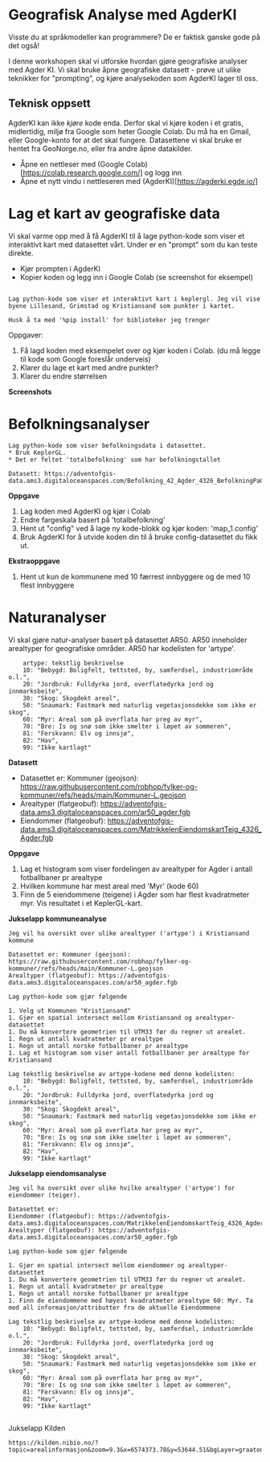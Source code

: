 # Geografisk Analyse med AgderKI

Visste du at språkmodeller kan programmere? De er faktisk ganske gode på det også! 
 
I denne workshopen skal vi utforske hvordan gjøre geografiske analyser med Agder KI. Vi skal bruke åpne geografiske datasett - prøve ut ulike teknikker for "prompting", og kjøre analysekoden som AgderKI lager til oss. 

## Teknisk oppsett
AgderKI kan ikke _kjøre_ kode enda. Derfor skal vi kjøre koden i et gratis, midlertidig, miljø fra Google som heter Google Colab. Du må ha en Gmail, eller Google-konto for at det skal fungere. Datasettene vi skal bruke er hentet fra GeoNorge.no, eller fra andre åpne datakilder. 

* Åpne en nettleser med (Google Colab)[https://colab.research.google.com/] og logg inn
* Åpne et nytt vindu i nettleseren med (AgderKI)[https://agderki.egde.io/]

# Lag et kart av geografiske data

Vi skal varme opp med å få AgderKI til å lage python-kode som viser et interaktivt kart med datasettet vårt. Under er en "prompt" som du kan teste direkte. 

* Kjør prompten i AgderKI
* Kopier koden og legg inn i Google Colab (se screenshot for eksempel)

```

Lag python-kode som viser et interaktivt kart i keplergl. Jeg vil vise byene Lillesand, Grimstad og Kristiansand som punkter i kartet.

Husk å ta med '%pip install' for biblioteker jeg trenger

```

Oppgaver:
1. Få lagd koden med eksempelet over og kjør koden i Colab. (du må legge til kode som Google foreslår underveis)
1. Klarer du lage et kart med andre punkter?
1. Klarer du endre størrelsen

**Screenshots**

# Befolkningsanalyser

```
Lag python-kode som viser befolkningsdata i datasettet. 
* Bruk KeplerGL.
* Det er feltet 'totalbefolkning' som har befolkningstallet

Datasett: https://adventofgis-data.ams3.digitaloceanspaces.com/Befolkning_42_Agder_4326_BefolkningPaGrunnkretsniva2022.fgb
```

**Oppgave**
1. Lag koden med AgderKI og kjør i Colab
1. Endre fargeskala basert på 'totalbefolkning'
1. Hent ut "config" ved å lage ny kode-blokk og kjør koden: 'map_1.config' 
1. Bruk AgderKI for å utvide koden din til å bruke config-datasettet du fikk ut. 

**Ekstraoppgave**
1. Hent ut kun de kommunene med 10 færrest innbyggere og de med 10 flest innbyggere


# Naturanalyser

Vi skal gjøre natur-analyser basert på datasettet AR50. AR50 inneholder arealtyper for geografiske områder. AR50 har kodelisten for 'artype'.

```
    artype: tekstlig beskrivelse
    10: "Bebygd: Boligfelt, tettsted, by, samferdsel, industriområde o.l.",
    20: "Jordbruk: Fulldyrka jord, overflatedyrka jord og innmarksbeite",
    30: "Skog: Skogdekt areal",
    50: "Snaumark: Fastmark med naturlig vegetasjonsdekke som ikke er skog",
    60: "Myr: Areal som på overflata har preg av myr",
    70: "Bre: Is og snø som ikke smelter i løpet av sommeren",
    81: "Ferskvann: Elv og innsjø",
    82: "Hav",
    99: "Ikke kartlagt"
```

**Datasett**
* Datasettet er: Kommuner (geojson): https://raw.githubusercontent.com/robhop/fylker-og-kommuner/refs/heads/main/Kommuner-L.geojson
* Arealtyper (flatgeobuf): https://adventofgis-data.ams3.digitaloceanspaces.com/ar50_agder.fgb
* Eiendommer (flatgeobuf): https://adventofgis-data.ams3.digitaloceanspaces.com/MatrikkelenEiendomskartTeig_4326_Agder.fgb

**Oppgave**
1. Lag et histogram som viser fordelingen av arealtyper for Agder i antall fotballbaner pr arealtype
1. Hvilken kommune har mest areal med 'Myr' (kode 60)
1. Finn de 5 eiendommene (teigene) i Agder som har flest kvadratmeter myr. Vis resultatet i et KeplerGL-kart. 

**Jukselapp kommuneanalyse**

```
Jeg vil ha oversikt over ulike arealtyper ('artype') i Kristiansand kommune

Datasettet er: Kommuner (geojson): https://raw.githubusercontent.com/robhop/fylker-og-kommuner/refs/heads/main/Kommuner-L.geojson
Arealtyper (flatgeobuf): https://adventofgis-data.ams3.digitaloceanspaces.com/ar50_agder.fgb

Lag python-kode som gjør følgende

1. Velg ut Kommunen "Kristiansand"
1. Gjør en spatial intersect mellom Kristiansand og arealtyper-datasettet
1. Du må konvertere geometrien til UTM33 før du regner ut arealet.
1. Regn ut antall kvadratmeter pr arealtype
1. Regn ut antall norske fotballbaner pr arealtype
1. Lag et histogram som viser antall fotballbaner per arealtype for Kristiansand

Lag tekstlig beskrivelse av artype-kodene med denne kodelisten:
    10: "Bebygd: Boligfelt, tettsted, by, samferdsel, industriområde o.l.",
    20: "Jordbruk: Fulldyrka jord, overflatedyrka jord og innmarksbeite",
    30: "Skog: Skogdekt areal",
    50: "Snaumark: Fastmark med naturlig vegetasjonsdekke som ikke er skog",
    60: "Myr: Areal som på overflata har preg av myr",
    70: "Bre: Is og snø som ikke smelter i løpet av sommeren",
    81: "Ferskvann: Elv og innsjø",
    82: "Hav",
    99: "Ikke kartlagt"

```

**Jukselapp eiendomsanalyse**

```
Jeg vil ha oversikt over ulike hvilke arealtyper ('artype') for eiendommer (teiger). 

Datasettet er: 
Eiendommer (flatgeobuf): https://adventofgis-data.ams3.digitaloceanspaces.com/MatrikkelenEiendomskartTeig_4326_Agder.fgb
Arealtyper (flatgeobuf): https://adventofgis-data.ams3.digitaloceanspaces.com/ar50_agder.fgb

Lag python-kode som gjør følgende

1. Gjør en spatial intersect mellom eiendommer og arealtyper-datasettet
1. Du må konvertere geometrien til UTM33 før du regner ut arealet.
1. Regn ut antall kvadratmeter pr arealtype
1. Regn ut antall norske fotballbaner pr arealtype
1. Finn de eiendommene med høyest kvadratmeter arealtype 60: Myr. Ta med all informasjon/attributter fra de aktuelle Eiendommene

Lag tekstlig beskrivelse av artype-kodene med denne kodelisten:
    10: "Bebygd: Boligfelt, tettsted, by, samferdsel, industriområde o.l.",
    20: "Jordbruk: Fulldyrka jord, overflatedyrka jord og innmarksbeite",
    30: "Skog: Skogdekt areal",
    50: "Snaumark: Fastmark med naturlig vegetasjonsdekke som ikke er skog",
    60: "Myr: Areal som på overflata har preg av myr",
    70: "Bre: Is og snø som ikke smelter i løpet av sommeren",
    81: "Ferskvann: Elv og innsjø",
    82: "Hav",
    99: "Ikke kartlagt"


```


Jukselapp Kilden
```
https://kilden.nibio.no/?topic=arealinformasjon&zoom=9.3&x=6574373.78&y=53644.51&bgLayer=graatone&layers=ar5_arealtype,ar50_arealtype,basis_eiendomsgrenser,basis_gnr_bnr&layers_opacity=0.75,0.75,0.75,0.75&layers_visibility=true,true,true,true

```



